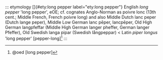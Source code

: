 ::: etymology
[]{#ety:long pepper label="ety:long pepper"} English *long pepper* 'long
pepper', eOE; cf. cognates Anglo-Norman as poivre lonc (13th cent.;
Middle French, French poivre long) and also Middle Dutch lanc peper
(Dutch lange peper), Middle Low German lanc pēper, lancpēper, Old High
German langpfeffar (Middle High German langer pheffer, German langer
Pfeffer), Old Swedish langa pipar (Swedish långpeppar) \< Latin *piper
longus* 'long pepper' \[pepper-long\][^1]
:::

[^1]: @oed [long pepper]
